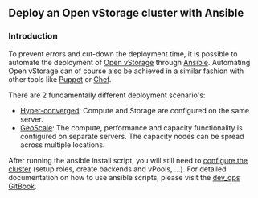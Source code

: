 ## Deploy an Open vStorage cluster with Ansible

### Introduction
To prevent errors and cut-down the deployment time, it is possible to automate the deployment of [Open vStorage](https://www.openvstorage.org/) through [Ansible](https://www.ansible.com/). Automating Open vStorage can of course also be achieved in a similar fashion with other tools like [Puppet](https://puppetlabs.com/) or [Chef](https://www.chef.io/chef/).

There are 2 fundamentally different deployment scenario's:
* [Hyper-converged](https://openvstorage.gitbooks.io/devops/content/Docs/hyperconverged.html): Compute and Storage are configured on the same server.
* [GeoScale](https://openvstorage.gitbooks.io/devops/content/Docs/geoscale.html): The compute, performance and capacity functionality is configured on separate servers. The capacity nodes can be spread across multiple locations.

After running the ansible install script, you will still need to [configure the cluster](configurecluster.md) (setup roles, create backends and vPools, ...). For detailed documentation on how to use ansible scripts, please visit the [dev_ops GitBook](https://openvstorage.gitbooks.io/devops/).
